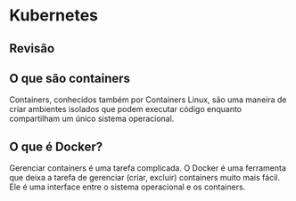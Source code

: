 # Kubernetes

## Revisão

## O que são containers

Containers, conhecidos também por Containers Linux, são uma maneira de criar ambientes isolados que podem executar código
enquanto compartilham um único sistema operacional.

## O que é Docker?

Gerenciar containers é uma tarefa complicada. O Docker é uma ferramenta que deixa a tarefa de gerenciar (criar, excluir) containers muito mais fácil.
Ele é uma interface entre o sistema operacional e os containers. 
